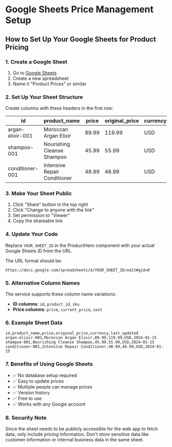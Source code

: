 # Google Sheets Price Management Setup

## How to Set Up Your Google Sheets for Product Pricing

### 1. Create a Google Sheet
1. Go to [Google Sheets](https://sheets.google.com)
2. Create a new spreadsheet
3. Name it "Product Prices" or similar

### 2. Set Up Your Sheet Structure
Create columns with these headers in the first row:

| id | product_name | price | original_price | currency | last_updated |
|----|--------------|-------|----------------|----------|--------------|
| argan-elixir-001 | Moroccan Argan Elixir | 89.99 | 119.99 | USD | 2024-01-15 |
| shampoo-001 | Nourishing Cleanse Shampoo | 45.99 | 55.99 | USD | 2024-01-15 |
| conditioner-001 | Intensive Repair Conditioner | 48.99 | 48.99 | USD | 2024-01-15 |

### 3. Make Your Sheet Public
1. Click "Share" button in the top right
2. Click "Change to anyone with the link"
3. Set permission to "Viewer"
4. Copy the shareable link

### 4. Update Your Code
Replace `YOUR_SHEET_ID` in the ProductHero component with your actual Google Sheets ID from the URL.

The URL format should be:
```
https://docs.google.com/spreadsheets/d/YOUR_SHEET_ID/edit#gid=0
```

### 5. Alternative Column Names
The service supports these column name variations:
- **ID columns**: `id`, `product_id`, `sku`
- **Price columns**: `price`, `current_price`, `cost`

### 6. Example Sheet Data
```
id,product_name,price,original_price,currency,last_updated
argan-elixir-001,Moroccan Argan Elixir,89.99,119.99,USD,2024-01-15
shampoo-001,Nourishing Cleanse Shampoo,45.99,55.99,USD,2024-01-15
conditioner-001,Intensive Repair Conditioner,48.99,48.99,USD,2024-01-15
```

### 7. Benefits of Using Google Sheets
- ✅ No database setup required
- ✅ Easy to update prices
- ✅ Multiple people can manage prices
- ✅ Version history
- ✅ Free to use
- ✅ Works with any Google account

### 8. Security Note
Since the sheet needs to be publicly accessible for the web app to fetch data, only include pricing information. Don't store sensitive data like customer information or internal business data in the same sheet.